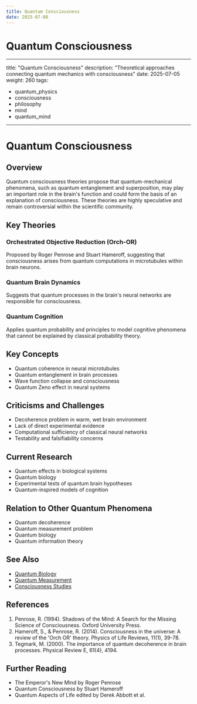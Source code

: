 ```yaml
---
title: Quantum Consciousness
date: 2025-07-08
---
```


# Quantum Consciousness

---
title: "Quantum Consciousness"
description: "Theoretical approaches connecting quantum mechanics with consciousness"
date: 2025-07-05
weight: 260
tags:
  - quantum_physics
  - consciousness
  - philosophy
  - mind
  - quantum_mind
---

# Quantum Consciousness

## Overview

Quantum consciousness theories propose that quantum-mechanical phenomena, such as quantum entanglement and superposition, may play an important role in the brain's function and could form the basis of an explanation of consciousness. These theories are highly speculative and remain controversial within the scientific community.

## Key Theories

### Orchestrated Objective Reduction (Orch-OR)

Proposed by Roger Penrose and Stuart Hameroff, suggesting that consciousness arises from quantum computations in microtubules within brain neurons.

### Quantum Brain Dynamics

Suggests that quantum processes in the brain's neural networks are responsible for consciousness.

### Quantum Cognition

Applies quantum probability and principles to model cognitive phenomena that cannot be explained by classical probability theory.

## Key Concepts

- Quantum coherence in neural microtubules
- Quantum entanglement in brain processes
- Wave function collapse and consciousness
- Quantum Zeno effect in neural systems

## Criticisms and Challenges

- Decoherence problem in warm, wet brain environment
- Lack of direct experimental evidence
- Computational sufficiency of classical neural networks
- Testability and falsifiability concerns

## Current Research

- Quantum effects in biological systems
- Quantum biology
- Experimental tests of quantum brain hypotheses
- Quantum-inspired models of cognition

## Relation to Other Quantum Phenomena

- Quantum decoherence
- Quantum measurement problem
- Quantum biology
- Quantum information theory

## See Also

- [Quantum Biology](#)
- [Quantum Measurement](#)
- [Consciousness Studies](#)

## References

1. Penrose, R. (1994). Shadows of the Mind: A Search for the Missing Science of Consciousness. Oxford University Press.
2. Hameroff, S., & Penrose, R. (2014). Consciousness in the universe: A review of the 'Orch OR' theory. Physics of Life Reviews, 11(1), 39-78.
3. Tegmark, M. (2000). The importance of quantum decoherence in brain processes. Physical Review E, 61(4), 4194.

## Further Reading

- The Emperor's New Mind by Roger Penrose
- Quantum Consciousness by Stuart Hameroff
- Quantum Aspects of Life edited by Derek Abbott et al.
